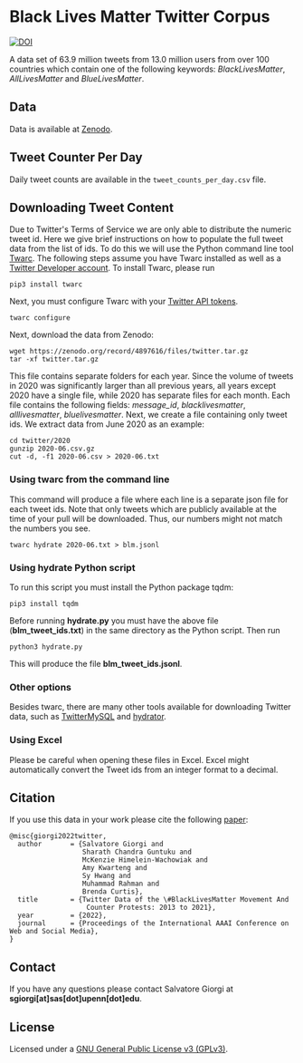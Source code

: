 # Black Lives Matter Twitter Corpus

[![DOI](https://zenodo.org/badge/DOI/10.5281/zenodo.5835260.svg)](https://doi.org/10.5281/zenodo.5835260)

A data set of 63.9 million tweets from 13.0 million users from over 100 countries which contain one of the following keywords: *BlackLivesMatter*, *AllLivesMatter* and *BlueLivesMatter*.

## Data

Data is available at [Zenodo](https://doi.org/10.5281/zenodo.5835260).

## Tweet Counter Per Day

Daily tweet counts are available in the `tweet_counts_per_day.csv` file. 


## Downloading Tweet Content

Due to Twitter's Terms of Service we are only able to distribute the numeric tweet id. Here we give brief instructions on how to populate the full tweet data from the list of ids. To do this we will use the Python command line tool [Twarc](https://github.com/DocNow/twarc). The following steps assume you have Twarc installed as well as a [Twitter Developer account](https://developer.twitter.com/en/apply-for-access). To install Twarc, please run

```
pip3 install twarc
```

Next, you must configure Twarc with your [Twitter API tokens](https://developer.twitter.com/en/apply-for-access). 

```
twarc configure
```

Next, download the data from Zenodo:

```
wget https://zenodo.org/record/4897616/files/twitter.tar.gz
tar -xf twitter.tar.gz
```

This file contains separate folders for each year. Since the volume of tweets in 2020 was significantly larger than all previous years, all years except 2020 have a single file, while 2020 has separate files for each month. Each file contains the following fields: *message_id*, *blacklivesmatter*, *alllivesmatter*, *bluelivesmatter*. Next, we create a file containing only tweet ids. We extract data from June 2020 as an example:

```
cd twitter/2020
gunzip 2020-06.csv.gz
cut -d, -f1 2020-06.csv > 2020-06.txt
``` 

### Using twarc from the command line

This command will produce a file where each line is a separate json file for each tweet ids. Note that only tweets which are publicly available at the time of your pull will be downloaded. Thus, our numbers might not match the numbers you see. 

```
twarc hydrate 2020-06.txt > blm.jsonl
```

### Using hydrate Python script

To run this script you must install the Python package tqdm:

```
pip3 install tqdm
```

Before running **hydrate.py** you must have the above file (**blm_tweet_ids.txt**) in the same directory as the Python script. Then run

```
python3 hydrate.py
```

This will produce the file **blm_tweet_ids.jsonl**.



### Other options 

Besides twarc, there are many other tools available for downloading Twitter data, such as [TwitterMySQL](https://github.com/dlatk/TwitterMySQL) and [hydrator](https://github.com/DocNow/hydrator).

### Using Excel

Please be careful when opening these files in Excel. Excel might automatically convert the Tweet ids from an integer format to a decimal. 

## Citation

If you use this data in your work please cite the following [paper](https://arxiv.org/abs/2009.00596):

```
@misc{giorgi2022twitter,
  author       = {Salvatore Giorgi and
                  Sharath Chandra Guntuku and
                  McKenzie Himelein-Wachowiak and
                  Amy Kwarteng and
                  Sy Hwang and
                  Muhammad Rahman and
                  Brenda Curtis},
  title        = {Twitter Data of the \#BlackLivesMatter Movement And 
                   Counter Protests: 2013 to 2021},
  year         = {2022},
  journal      = {Proceedings of the International AAAI Conference on Web and Social Media}, 
}
```

## Contact

If you have any questions please contact Salvatore Giorgi at **sgiorgi[at]sas[dot]upenn[dot]edu**.

## License

Licensed under a [GNU General Public License v3 (GPLv3)](https://www.gnu.org/licenses/gpl-3.0.en.html).
